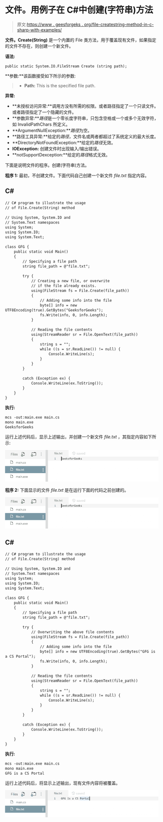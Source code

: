 # 文件。用例子在 C#中创建(字符串)方法

> 原文:[https://www . geesforgeks . org/file-createstring-method-in-c-sharp-with-examples/](https://www.geeksforgeeks.org/file-createstring-method-in-c-sharp-with-examples/)

**文件。Create(String)** 是一个内置的 File 类方法，用于覆盖现有文件，如果指定的文件不存在，则创建一个新文件。

**语法:**

```
public static System.IO.FileStream Create (string path);
```

**参数:**该函数接受如下所示的参数:

> *   **Path:** This is the specified file path.

**异常:**

*   **未授权访问异常:**调用方没有所需的权限。或者路径指定了一个只读文件。或者路径指定了一个隐藏的文件。
*   **参数异常:***路径*是一个零长度字符串，只包含空格或一个或多个无效字符，如 InvalidPathChars 所定义。
*   **ArgumentNullException:***路径*为空。
*   **路径工具异常:**给定的*路径*，文件名或两者都超过了系统定义的最大长度。
*   **DirectoryNotFoundException:**给定的*路径*无效。
*   **IOException:** 创建文件时出现输入/输出错误。
*   **notSupportDexception:**给定的*路径*格式无效。

下面是说明文件的程序。创建(字符串)方法。

**程序 1:** 最初，不创建文件。下面代码自己创建一个新文件 *file.txt* 指定内容。

## C#

```
// C# program to illustrate the usage
// of File.Create(String) method

// Using System, System.IO and
// System.Text namespaces
using System;
using System.IO;
using System.Text;

class GFG {
    public static void Main()
    {
        // Specifying a file path
        string file_path = @"file.txt";

        try {
            // Creating a new file, or overwrite
            // if the file already exists.
            using(FileStream fs = File.Create(file_path))
            {
                // Adding some info into the file
                byte[] info = new UTF8Encoding(true).GetBytes("GeeksforGeeks");
                fs.Write(info, 0, info.Length);
            }

            // Reading the file contents
            using(StreamReader sr = File.OpenText(file_path))
            {
                string s = "";
                while ((s = sr.ReadLine()) != null) {
                    Console.WriteLine(s);
                }
            }
        }

        catch (Exception ex) {
            Console.WriteLine(ex.ToString());
        }
    }
}
```

**执行:**

```
mcs -out:main.exe main.cs
mono main.exe
GeeksforGeeks
```

运行上述代码后，显示上述输出，并创建一个新文件 *file.txt* ，其指定内容如下所示:

![file.txt](img/ca37ad243785af0619e94f09acc1ba62.png)

**程序 2:** 下面显示的文件 *file.txt* 是在运行下面的代码之前创建的。

![file.txt](img/ca37ad243785af0619e94f09acc1ba62.png)

## C#

```
// C# program to illustrate the usage
// of File.Create(String) method

// Using System, System.IO and
// System.Text namespaces
using System;
using System.IO;
using System.Text;

class GFG {
    public static void Main()
    {
        // Specifying a file path
        string file_path = @"file.txt";

        try {
            // Overwriting the above file contents
            using(FileStream fs = File.Create(file_path))
            {
                // Adding some info into the file
                byte[] info = new UTF8Encoding(true).GetBytes("GFG is a CS Portal");
                fs.Write(info, 0, info.Length);
            }

            // Reading the file contents
            using(StreamReader sr = File.OpenText(file_path))
            {
                string s = "";
                while ((s = sr.ReadLine()) != null) {
                    Console.WriteLine(s);
                }
            }
        }

        catch (Exception ex) {
            Console.WriteLine(ex.ToString());
        }
    }
}
```

**执行:**

```
mcs -out:main.exe main.cs
mono main.exe
GFG is a CS Portal
```

运行上述代码后，将显示上述输出，现有文件内容将被覆盖。

![file.txt](img/dc077c6cabc187e92a5d514b4de48689.png)